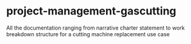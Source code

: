 # project-management-gascutting
All the documentation ranging from narrative charter statement to work breakdown structure for a cutting machine replacement use case
